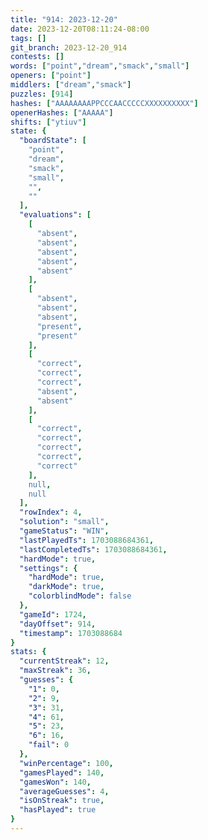 ```yaml
---
title: "914: 2023-12-20"
date: 2023-12-20T08:11:24-08:00
tags: []
git_branch: 2023-12-20_914
contests: []
words: ["point","dream","smack","small"]
openers: ["point"]
middlers: ["dream","smack"]
puzzles: [914]
hashes: ["AAAAAAAAPPCCCAACCCCCXXXXXXXXXX"]
openerHashes: ["AAAAA"]
shifts: ["ytiuv"]
state: {
  "boardState": [
    "point",
    "dream",
    "smack",
    "small",
    "",
    ""
  ],
  "evaluations": [
    [
      "absent",
      "absent",
      "absent",
      "absent",
      "absent"
    ],
    [
      "absent",
      "absent",
      "absent",
      "present",
      "present"
    ],
    [
      "correct",
      "correct",
      "correct",
      "absent",
      "absent"
    ],
    [
      "correct",
      "correct",
      "correct",
      "correct",
      "correct"
    ],
    null,
    null
  ],
  "rowIndex": 4,
  "solution": "small",
  "gameStatus": "WIN",
  "lastPlayedTs": 1703088684361,
  "lastCompletedTs": 1703088684361,
  "hardMode": true,
  "settings": {
    "hardMode": true,
    "darkMode": true,
    "colorblindMode": false
  },
  "gameId": 1724,
  "dayOffset": 914,
  "timestamp": 1703088684
}
stats: {
  "currentStreak": 12,
  "maxStreak": 36,
  "guesses": {
    "1": 0,
    "2": 9,
    "3": 31,
    "4": 61,
    "5": 23,
    "6": 16,
    "fail": 0
  },
  "winPercentage": 100,
  "gamesPlayed": 140,
  "gamesWon": 140,
  "averageGuesses": 4,
  "isOnStreak": true,
  "hasPlayed": true
}
---
```

<!-- more -->
